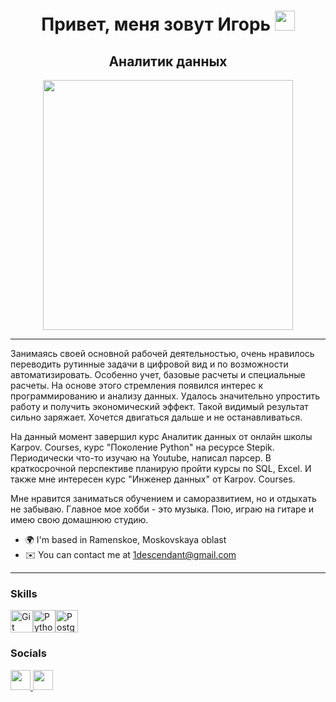<h1 align="center">Привет, меня зовут Игорь</a> 
<img src="https://github.com/blackcater/blackcater/raw/main/images/Hi.gif" height="32"/></h1>
<h2 align="center">Аналитик данных</h2>
<div id="header" align="center">
  <img src="https://media.giphy.com/media/v1.Y2lkPTc5MGI3NjExbDMyZ2w1b3o4a2Mza3dzcGRka29lcGQwY3F5bXNsaGU0dWlnZDVydyZlcD12MV9pbnRlcm5hbF9naWZfYnlfaWQmY3Q9Zw/3oKIPEqDGUULpEU0aQ/giphy.gif" width="400"/>
</div>

---------------

Занимаясь своей основной рабочей деятельностью, очень нравилось переводить рутинные задачи в цифровой вид и по возможности автоматизировать. Особенно учет, базовые расчеты и специальные расчеты. На основе этого стремления появился интерес к программированию и анализу данных. Удалось значительно упростить работу и получить экономический эффект. Такой видимый результат сильно заряжает. Хочется двигаться дальше и не останавливаться. 

На данный момент завершил курс Аналитик данных от онлайн школы Karpov. Courses, курс "Поколение Python" на ресурсе Stepik. Периодически что-то изучаю на Youtube, написал парсер. В краткосрочной перспективе планирую пройти курсы по SQL, Excel. И также мне интересен курс "Инженер данных" от Karpov. Courses. 

Мне нравится заниматься обучением и саморазвитием, но и отдыхать не забываю. Главное мое хобби - это музыка. Пою, играю на гитаре и имею свою домашнюю студию.

* 🌍  I'm based in Ramenskoe, Moskovskaya oblast
* ✉️  You can contact me at [1descendant@gmail.com](mailto:1descendant@gmail.com)

---------------

### Skills

<p align="left">
<a href="https://git-scm.com/" target="_blank" rel="noreferrer"><img src="https://raw.githubusercontent.com/danielcranney/readme-generator/main/public/icons/skills/git-colored.svg" width="36" height="36" alt="Git" /></a><a href="https://www.python.org/" target="_blank" rel="noreferrer"><img src="https://raw.githubusercontent.com/danielcranney/readme-generator/main/public/icons/skills/python-colored.svg" width="36" height="36" alt="Python" /></a><a href="https://www.postgresql.org/" target="_blank" rel="noreferrer"><img src="https://raw.githubusercontent.com/danielcranney/readme-generator/main/public/icons/skills/postgresql-colored.svg" width="36" height="36" alt="PostgreSQL" /></a>
</p>

### Socials

<p align="left"> <a href="https://discord.com/users/igor_a1" target="_blank" rel="noreferrer"> <picture> <source media="(prefers-color-scheme: dark)" srcset="https://raw.githubusercontent.com/danielcranney/readme-generator/main/public/icons/socials/discord-dark.svg" /> <source media="(prefers-color-scheme: light)" srcset="https://raw.githubusercontent.com/danielcranney/readme-generator/main/public/icons/socials/discord.svg" /> <img src="https://raw.githubusercontent.com/danielcranney/readme-generator/main/public/icons/socials/discord.svg" width="32" height="32" /> </picture> </a> <a href="https://www.github.com/Derbysh1re" target="_blank" rel="noreferrer"> <picture> <source media="(prefers-color-scheme: dark)" srcset="https://raw.githubusercontent.com/danielcranney/readme-generator/main/public/icons/socials/github-dark.svg" /> <source media="(prefers-color-scheme: light)" srcset="https://raw.githubusercontent.com/danielcranney/readme-generator/main/public/icons/socials/github.svg" /> <img src="https://raw.githubusercontent.com/danielcranney/readme-generator/main/public/icons/socials/github.svg" width="32" height="32" /> </picture> </a></p>
<!--
**Derbysh1re/Derbysh1re** is a ✨ _special_ ✨ repository because its `README.md` (this file) appears on your GitHub profile.

Here are some ideas to get you started:

- 🔭 I’m currently working on ...
- 🌱 I’m currently learning ...
- 👯 I’m looking to collaborate on ...
- 🤔 I’m looking for help with ...
- 💬 Ask me about ...
- 📫 How to reach me: ...
- 😄 Pronouns: ...
- ⚡ Fun fact: ...
-->
